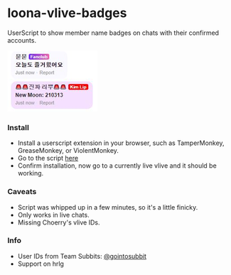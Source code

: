 # loona-vlive-badges
UserScript to show member name badges on chats with their confirmed accounts.

![example](/example.jpg)

### Install
- Install a userscript extension in your browser, such as TamperMonkey, GreaseMonkey, or ViolentMonkey.
- Go to the script [here](https://github.com/teamreflex/loona-vlive-badges/raw/master/loona-vlive-badges.user.js)
- Confirm installation, now go to a currently live vlive and it should be working.

### Caveats
- Script was whipped up in a few minutes, so it's a little finicky.
- Only works in live chats.
- Missing Choerry's vlive IDs.

### Info
- User IDs from Team Subbits: [@gointosubbit](https://twitter.com/gointosubbit)
- Support on hrlg
